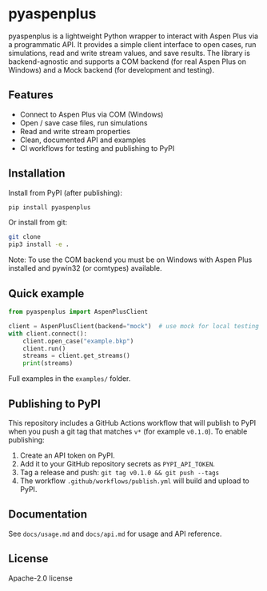 # pyaspenplus

pyaspenplus is a lightweight Python wrapper to interact with Aspen Plus via a programmatic API. It provides a simple client interface to open cases, run simulations, read and write stream values, and save results. The library is backend-agnostic and supports a COM backend (for real Aspen Plus on Windows) and a Mock backend (for development and testing).

## Features

- Connect to Aspen Plus via COM (Windows)
- Open / save case files, run simulations
- Read and write stream properties
- Clean, documented API and examples
- CI workflows for testing and publishing to PyPI

## Installation

Install from PyPI (after publishing):
```bash
pip install pyaspenplus
```
Or install from git:
```bash
git clone
pip3 install -e .
```
Note: To use the COM backend you must be on Windows with Aspen Plus installed and pywin32 (or comtypes) available.

## Quick example

```python
from pyaspenplus import AspenPlusClient

client = AspenPlusClient(backend="mock")  # use mock for local testing
with client.connect():
    client.open_case("example.bkp")
    client.run()
    streams = client.get_streams()
    print(streams)
```

Full examples in the `examples/` folder.

## Publishing to PyPI

This repository includes a GitHub Actions workflow that will publish to PyPI when you push a git tag that matches `v*` (for example `v0.1.0`). To enable publishing:

1. Create an API token on PyPI.
2. Add it to your GitHub repository secrets as `PYPI_API_TOKEN`.
3. Tag a release and push: `git tag v0.1.0 && git push --tags`
4. The workflow `.github/workflows/publish.yml` will build and upload to PyPI.

## Documentation

See `docs/usage.md` and `docs/api.md` for usage and API reference.

## License

Apache-2.0 license
